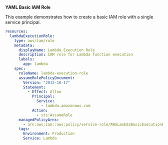 **YAML Basic IAM Role**

This example demonstrates how to create a basic IAM role with a single service principal.

```yaml
resources:
  lambdaExecutionRole:
    type: aws/iam/role
    metadata:
      displayName: Lambda Execution Role
      description: IAM role for Lambda function execution
      labels:
        app: lambda
    spec:
      roleName: lambda-execution-role
      assumeRolePolicyDocument:
        Version: "2012-10-17"
        Statement:
          - Effect: Allow
            Principal:
              Service:
                - lambda.amazonaws.com
            Action:
              - sts:AssumeRole
      managedPolicyArns:
        - arn:aws:iam::aws:policy/service-role/AWSLambdaBasicExecutionRole
      tags:
        Environment: Production
        Service: Lambda
```
